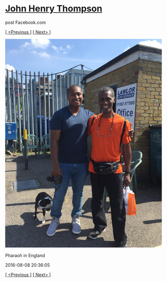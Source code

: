 # [John Henry Thompson](../README.md)
post Facebook.com

[[ <Previous ]](2016-08-08-8.md) [[ Next> ]](2016-08-08-10.md)

[![](../media/2016-08-08/Pharaoh-in-England-8.jpg)](../README.md)

Pharaoh in England

2016-08-08 20:36:05

[[ <Previous ]](2016-08-08-8.md) [[ Next> ]](2016-08-08-10.md)